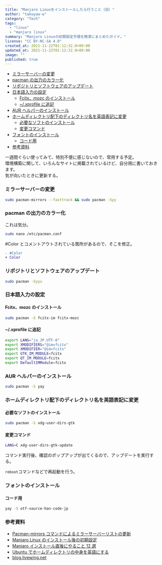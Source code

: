 ```yaml
---
title: "Manjaro Linuxをインストールしたら行うこと（旧）"
author: "takuyaw-w"
category: "Tech"
tags:
  - "linux"
  - "manjaro linux"
summary: "Manjaro Linuxの初期設定手順を簡潔にまとめたガイド。"
license: "CC BY-NC-SA 4.0"
created_at: 2021-11-22T01:12:32.0+09:00
updated_at: 2021-11-22T01:12:32.0+09:00
image: ""
published: true
---
```


- [ミラーサーバーの変更](#ミラーサーバーの変更)
- [pacman の出力のカラー化](#pacman-の出力のカラー化)
- [リポジトリとソフトウェアのアップデート](#リポジトリとソフトウェアのアップデート)
- [日本語入力の設定](#日本語入力の設定)
  - [Fcitx、mozc のインストール](#fcitxmozc-のインストール)
  - [~/.xprofile に追記](#xprofile-に追記)
- [AUR ヘルパーのインストール](#aur-ヘルパーのインストール)
- [ホームディレクトリ配下のディレクトリ名を英語表記に変更](#ホームディレクトリ配下のディレクトリ名を英語表記に変更)
  - [必要なソフトのインストール](#必要なソフトのインストール)
  - [変更コマンド](#変更コマンド)
- [フォントのインストール](#フォントのインストール)
  - [コード用](#コード用)
- [参考資料](#参考資料)

一週間ぐらい使ってみて、特別不便に感じないので、常用する予定。  
環境構築に関して、いろんなサイトに掲載されているけど、自分用に書いておきます。  
気が向いたときに更新する。

### ミラーサーバーの変更

```sh
sudo pacman-mirrors --fasttrack && sudo pacman -Syy
```

### pacman の出力のカラー化

これは気分。

```sh
sudo nano /etc/pacman.conf
```

#Color とコメントアウトされている箇所があるので、そこを修正。

```diff
- #Color
+ Color
```

### リポジトリとソフトウェアのアップデート

```sh
sudo pacman -Syyu
```

### 日本語入力の設定

#### Fcitx、mozc のインストール

```sh
sudo pacman -S fcitx-im fcitx-mozc
```

#### ~/.xprofile に追記

```sh
export LANG="ja_JP.UTF-8"
export XMODIFIERS="@im=fcitx"
export XMODIFIER="@im=fcitx"
export GTK_IM_MODULE=fcitx
export QT_IM_MODULE=fcitx
export DefaultIMModule=fcitx
```

### AUR ヘルパーのインストール

```sh
sudo pacman -S yay
```

### ホームディレクトリ配下のディレクトリ名を英語表記に変更

#### 必要なソフトのインストール

```sh
sudo pacman -S xdg-user-dirs-gtk
```

#### 変更コマンド

```sh
LANG=C xdg-user-dirs-gtk-update
```

コマンド実行後、確認のポップアップが出てくるので、アップデートを実行する。

`reboot`コマンドなどで再起動を行う。

### フォントのインストール

#### コード用

```sh
yay -S otf-source-han-code-jp
```

### 参考資料

- [Pacman-mirrors コマンドによるミラーサーバーリストの更新](https://wiki.manjaro.org/index.php?title=Pacman-mirrors%E3%82%B3%E3%83%9E%E3%83%B3%E3%83%89%E3%81%AB%E3%82%88%E3%82%8B%E3%83%9F%E3%83%A9%E3%83%BC%E3%82%B5%E3%83%BC%E3%83%90%E3%83%BC%E3%83%AA%E3%82%B9%E3%83%88%E3%81%AE%E6%9B%B4%E6%96%B0)
- [Manjaro Linux のインストール後の初期設定](http://haruka0000.hatenablog.com/entry/2016/09/09/130400)
- [Manjaro インストール直後にやること 12 選](https://in-my-mind.hatenablog.jp/entry/12things-to-do-after-installing-manjaro-2020-04-18)
- [Ubuntu でホームディレクトリの中身を英語にする](https://qiita.com/taiko19xx/items/d1a001bfc25245b91354)
- [blog.livewing.net](https://blog.livewing.net/install-arch-linux)
